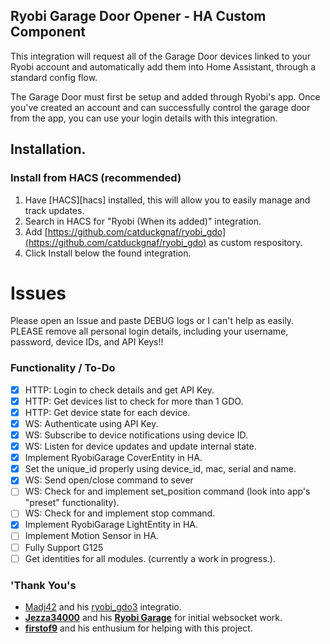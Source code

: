 ## Ryobi Garage Door Opener - HA Custom Component

This integration will request all of the Garage Door devices linked to your Ryobi account and automatically add them into Home Assistant, through a standard config flow.

The Garage Door must first be setup and added through Ryobi's app. Once you've created an account and can successfully control the garage door from the app, you can use your login details with this integration.

## Installation.

### Install from HACS (recommended)

1. Have [HACS][hacs] installed, this will allow you to easily manage and track updates.
2. Search in HACS for "Ryobi (When its added)" integration.
3. Add [https://github.com/catduckgnaf/ryobi_gdo](https://github.com/catduckgnaf/ryobi_gdo) as custom respository.
4. Click Install below the found integration.

# Issues

Please open an Issue and paste DEBUG logs or I can't help as easily. PLEASE remove all personal login details, including your username, password, device IDs, and API Keys!!



### Functionality / To-Do 
 - [x] HTTP: Login to check details and get API Key.
 - [x] HTTP: Get devices list to check for more than 1 GDO.
 - [x] HTTP: Get device state for each device.
 - [x] WS: Authenticate using API Key.
 - [x] WS: Subscribe to device notifications using device ID.  
 - [x] WS: Listen for device updates and update internal state.
 - [x] Implement RyobiGarage CoverEntity in HA.
 - [x] Set the unique_id properly using device_id, mac, serial and name.
 - [x] WS: Send open/close command to sever
 - [ ] WS: Check for and implement set_position command (look into app's "preset" functionality).
 - [ ] WS: Check for and implement stop command.
 - [x] Implement RyobiGarage LightEntity in HA.
 - [ ] Implement Motion Sensor in HA.
 - [ ] Fully Support G125
 - [ ] Get identities for all modules. (currently a work in progress.).
### 'Thank You's
 - [Madj42](https://github.com/Madj42) and his [ryobi_gdo3](https://github.com/Madj42/ryobi_gdo3) integratio.
 - [**Jezza34000**](https://github.com//CJOWood/) and his [**Ryobi Garage**](https://github.com/CJOWood/ryobi_garage/) for initial websocket work.
 - [**firstof9**](https://github.com//firstof9/) and his enthusium for helping with this project.
